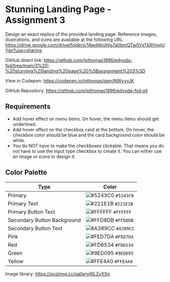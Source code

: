 # Stunning Landing Page - Assignment 3

Design an exact replica of the provided landing page. Reference images, illustrations, and icons are available at the following URL: https://drive.google.com/drive/folders/1Awdj6roHlg7a0bmQTw0VxTkRVnyjUYgv?usp=sharing

GitHub direct link: https://github.com/jothomas1996/edyoda-fsd/tree/main/3%20-%20stunning%20landing%20page%20%5Bassignment%203%5D

View in Codepen: https://codepen.io/jothomas/pen/NWyvvJK

GitHub Repository: https://github.com/jothomas1996/edyoda-fsd.git

## Requirements

- Add hover effect on menu items. On hover, the menu items should get underlined.
- Add hover effect on the checkbox card at the bottom. On hover, the checkbox color should be blue and the card background color should be white.
- You do NOT have to make the checkboxes clickable. That means you do not have to use the input type checkbox to create it. You can either use an image or icons to design it.

## Color Palette

| Type | Color |
| --- | --- |
| Primary | ![#5243C0](https://user-images.githubusercontent.com/7560063/170466073-d88f2c4d-75c3-4d97-93ec-fb616b105efc.png) `#5243C0` |
| Primary Text | ![#221E1B](https://user-images.githubusercontent.com/7560063/170466214-b4493c3e-4092-4cf2-8628-0a417310a829.png) `#221E1B` |
| Primary Button Text | ![#FFFFFF](https://user-images.githubusercontent.com/7560063/170467142-587415ef-720a-40c8-971c-04af6bb26230.png) `#FFFFFF` |
| Secondary Button Background | ![#FFD8DB](https://user-images.githubusercontent.com/7560063/170467045-4318e5b3-15b2-4604-b7b3-f2a581d373c2.png) `#FFD8DB` |
| Secondary Button Text | ![#A389CC](https://user-images.githubusercontent.com/7560063/170467076-634ade90-f223-4ce2-9af0-8ba8f7b50395.png) `#A389CC` |
| Pink | ![#FED7DA](https://user-images.githubusercontent.com/7560063/170467179-b7817a3b-1767-49e6-b44c-5e0cd6667a19.png) `#FED7DA` |
| Red | ![#FD6534](https://user-images.githubusercontent.com/7560063/170467207-0a2ffb51-f751-427f-9ed8-6c32330a09f7.png) `#FD6534` |
| Green | ![#9ED095](https://user-images.githubusercontent.com/7560063/170467243-e67ab66e-84a2-4c35-a46f-5d3db64181fe.png) `#9ED095` |
| Yellow | ![#FFE4A0](https://user-images.githubusercontent.com/7560063/170467294-7d93943b-dbd2-411b-b83a-d34d7f4c1fd9.png) `#FFE4A0` |

Image library: https://postimg.cc/gallery/KLZyXXn
